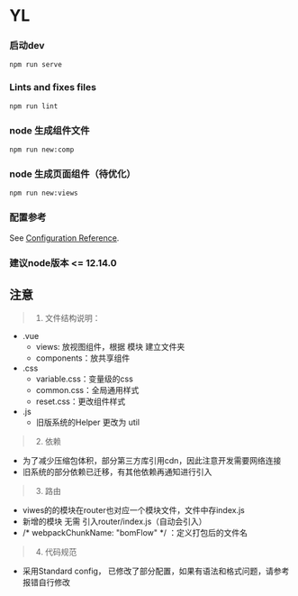 # YL

### 启动dev
```
npm run serve
```

### Lints and fixes files
```
npm run lint
```

### node 生成组件文件
```
npm run new:comp
```

### node 生成页面组件（待优化）
```
npm run new:views
```

### 配置参考
See [Configuration Reference](https://cli.vuejs.org/config/).

### 建议node版本 <= 12.14.0

## 注意
> 1. 文件结构说明：
- .vue
    - views: 放视图组件，根据 模块 建立文件夹
    - components：放共享组件
- .css
    - variable.css：变量级的css
    - common.css：全局通用样式
    - reset.css：更改组件样式
- .js
    - 旧版系统的Helper 更改为 util

> 2. 依赖
- 为了减少压缩包体积，部分第三方库引用cdn，因此注意开发需要网络连接
- 旧系统的部分依赖已迁移，有其他依赖再通知进行引入

> 3. 路由
- viwes的的模块在router也对应一个模块文件，文件中存index.js
- 新增的模块 无需 引入router/index.js（自动会引入）
- /* webpackChunkName: "bomFlow" */ ：定义打包后的文件名

> 4. 代码规范
- 采用Standard config， 已修改了部分配置，如果有语法和格式问题，请参考报错自行修改